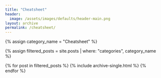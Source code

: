 ```yaml
---
title: "Cheatsheet"
header:
  image: /assets/images/defaults/header-main.png
layout: archive
permalink: /cheatsheet/
---
```


{% assign category_name = "Cheatsheet" %}

{% assign filtered_posts = site.posts | where: "categories", category_name %}

{% for post in filtered_posts %}
  {% include archive-single.html %}
{% endfor %}